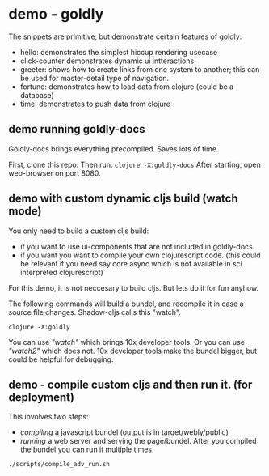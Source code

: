 # demo - goldly

The snippets are primitive, but demonstrate certain features of goldly:
- hello: demonstrates the simplest hiccup rendering usecase
- click-counter demonstrates dynamic ui intteractions.
- greeter: shows how to create links from one system to another; this can be 
  used for master-detail type of navigation.
- fortune: demonstrates how to load data from clojure (could be a database)
- time: demonstrates to push data from clojure


## demo running goldly-docs

Goldly-docs brings everything precompiled. Saves lots of time.

First, clone this repo. Then run: `clojure -X:goldly-docs`
After starting, open web-browser on port 8080.

## demo with custom dynamic cljs build (watch mode)

You only need to build a custom cljs build:
- if you want to use ui-components that are not included in goldly-docs.
- if you want you want to compile your own clojurescript code.
  (this could be relevant if you need say core.async which is not available in 
  sci interpreted clojurescript)

For this demo, it is not neccesary to build cljs. But lets do it for fun anyhow.

The following commands will build a bundel, and recompile it in case a source file
changes. Shadow-cljs calls this "watch".

`clojure -X:goldly`

You can use *"watch"* which brings 10x developer tools.
Or you can use *"watch2"* which does not. 10x developer tools make the bundel bigger,
but could be helpful for debugging.

## demo - compile custom cljs and then run it. (for deployment)

This involves two steps:
- *compiling* a javascript bundel (output is in target/webly/public)
- *running* a web server and serving the page/bundel. 
  After you compiled the bundel you can run it multiple times.  

 `./scripts/compile_adv_run.sh`


